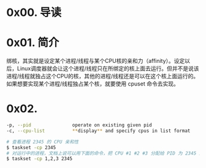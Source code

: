 # 0x00. 导读

# 0x01. 简介

绑核，其实就是设定某个进程/线程与某个CPU核的亲和力（affinity）。设定以后，Linux调度器就会让这个进程/线程只在所绑定的核上面去运行。但并不是说该进程/线程就独占这个CPU的核，其他的进程/线程还是可以在这个核上面运行的。如果想要实现某个进程/线程独占某个核，就要使用 cpuset 命令去实现。

# 0x02. 

```bash
-p, --pid               operate on existing given pid
-c, --cpu-list          **display** and specify cpus in list format
```

```bash
# 查看进程 2345 的 CPU 亲和性
$ taskset -cp 2345
# 对运行中的进程，文档上说可以用下面的命令，把 CPU #1 #2 #3 分配给 PID 为 2345 的进程
$ taskset -cp 1,2,3 2345
```